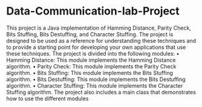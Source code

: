 # Data-Communication-lab-Project
 This project is a Java implementation of Hamming Distance, Parity Check, Bits Stuffing, Bits Destuffing, and Character Stuffing. The project is designed to be used as a reference for understanding these techniques and to provide a starting point for developing your own applications that use these techniques. The project is divided into the following modules: • Hamming Distance: This module implements the Hamming Distance algorithm. • Parity Check: This module implements the Parity Check algorithm. • Bits Stuffing: This module implements the Bits Stuffing algorithm. • Bits Destuffing: This module implements the Bits Destuffing algorithm. • Character Stuffing: This module implements the Character Stuffing algorithm. The project also includes a main class that demonstrates how to use the different modules
